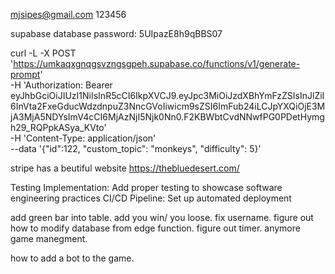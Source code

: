 mjsipes@gmail.com
123456

supabase database password: 5UIpazE8h9qBBS07


curl -L -X POST 'https://umkaqxgnqgsvzngsgpeh.supabase.co/functions/v1/generate-prompt' \
  -H 'Authorization: Bearer eyJhbGciOiJIUzI1NiIsInR5cCI6IkpXVCJ9.eyJpc3MiOiJzdXBhYmFzZSIsInJlZiI6InVta2FxeGducWdzdnpuZ3NncGVoIiwicm9sZSI6ImFub24iLCJpYXQiOjE3MjA3MjA5NDYsImV4cCI6MjAzNjI5Njk0Nn0.F2KBWbtCvdNNwfPG0PDetHymgh29_RQPpkASya_KVto' \
  -H 'Content-Type: application/json' \
  --data '{"id":122, "custom_topic": "monkeys", "difficulty": 5}'

  
stripe has a beutiful website
https://thebluedesert.com/


Testing Implementation: Add proper testing to showcase software engineering practices
CI/CD Pipeline: Set up automated deployment

add green bar into table. add you win/ you loose. fix username. 
figure out how to modify database from edge function. figure out timer. anymore game manegment.

how to add a bot to the game.

